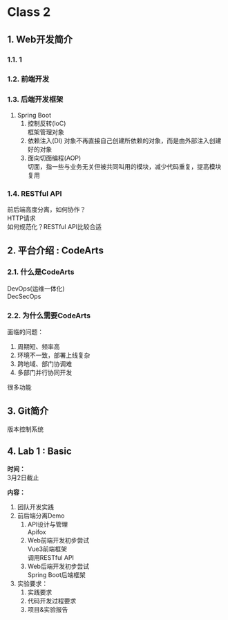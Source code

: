 # Class 2

## 1. Web开发简介

### 1.1. 1

### 1.2. 前端开发

### 1.3. 后端开发框架

1. Spring Boot  
    1. 控制反转(loC)  
        框架管理对象  
    2. 依赖注入(DI)
        对象不再直接自己创建所依赖的对象，而是由外部注入创建好的对象  
    3. 面向切面编程(AOP)  
        切面，指一些与业务无关但被共同叫用的模块，减少代码重复，提高模块复用  

### 1.4. RESTful API

前后端高度分离，如何协作？  
HTTP请求  
如何规范化？RESTful API比较合适  

## 2. 平台介绍 : CodeArts

### 2.1. 什么是CodeArts

DevOps(运维一体化)  
DecSecOps  

### 2.2. 为什么需要CodeArts

面临的问题：  

1. 周期短、频率高  
2. 环境不一致，部署上线复杂  
3. 跨地域、部门协调难  
4. 多部门并行协同开发  

很多功能  

## 3. Git简介

版本控制系统  

## 4. Lab 1 : Basic

**时间：**  
3月2日截止  

**内容：**  

1. 团队开发实践  
2. 前后端分离Demo
    1. API设计与管理  
        Apifox
    2. Web前端开发初步尝试  
        Vue3前端框架  
        调用RESTful API  
    3. Web后端开发初步尝试  
        Spring Boot后端框架  
3. 实验要求：  
    1. 实践要求  
    2. 代码开发过程要求  
    3. 项目&实验报告  
